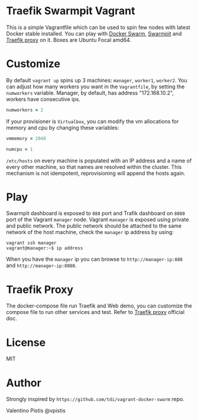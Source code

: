 # Traefik Swarmpit Vagrant

This is a simple Vagrantfile which can be used to spin few nodes with latest Docker stable installed.
You can play with [Docker Swarm](https://docs.docker.com/engine/swarm/), [Swarmpit](https://swarmpit.io/) 
and [Traefik proxy](https://doc.traefik.io/traefik/) on it.
Boxes are Ubuntu Focal amd64.

# Customize

By default `vagrant up` spins up 3 machines: `manager`, `worker1`, `worker2`. You can adjust how many
workers you want in the `Vagrantfile`, by setting the `numworkers` variable. 
Manager, by default, has address "172.168.10.2", workers have consecutive ips. 

```ruby
numworkers = 2
```

If your provisioner is `Virtualbox`, you can modify the vm allocations for memory and cpu by changing these variables:

```ruby
vmmemory = 2048
```

```ruby
numcpu = 1
```

`/etc/hosts` on every machine is populated with an IP address and a name of every other machine, 
so that names are resolved within the cluster. 
This mechanism is not idempotent, reprovisioning will append the hosts again.

# Play

Swarmpit dashboard is exposed to `888` port and Trafik dashboard on `8080` port of the Vagrant `manager` node.
Vagrant `manager` is exposed using private and public network. The public network should be attached to the same network
of the host machine, check the `manager` ip address by using:

```shell script
vagrant ssh manager
vagrant@manager:~$ ip address
```

When you have the `manager` ip you can browse to `http://manager-ip:888` and `http://manager-ip:8080`.

# Traefik Proxy
The docker-compose file run Traefik and Web demo, you can customize the compose file to run other services and test.
Refer to [Traefik proxy](https://doc.traefik.io/traefik/) official doc.

# License 

MIT

# Author 
Strongly inspired by `https://github.com/tdi/vagrant-docker-swarm` repo. 

Valentino Pistis @vpistis
